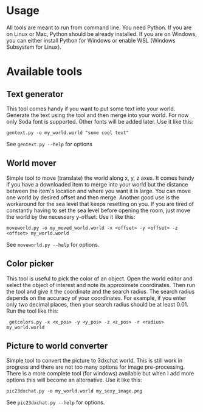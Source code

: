 # Usage

All tools are meant to run from command line. You need Python. If you are on Linux or Mac,
Python should be already installed. If you are on Windows, you can either install Python
for Windows or enable WSL (Windows Subsystem for Linux).

# Available tools

## Text generator

This tool comes handy if you want to put some text into your world. Generate the text
using the tool and then merge into your world. For now only Soda font is supported.
Other fonts will be added later. Use it like this:

```
gentext.py -o my_world.world "some cool text"
```

See `gentext.py --help` for options

## World mover

Simple tool to move (translate) the world along x, y, z axes. It comes handy if you
have a downloaded item to merge into your world but the distance between the
item's location and where you want it is large. You can move one world by desired
offset and then merge. Another good use is the workaround for the sea level that
keeps resetting on you. If you are tired of constantly having to set the sea level
before opening the room, just move the world by the necessary y-offset.
Use it like this:


```
moveworld.py -o my_moved_world.world -x <offset> -y <offset> -z <offset> my_world.world
```

See `moveworld.py --help` for options.

## Color picker

This tool is useful to pick the color of an object. Open the world editor and select
the object of interest and note its approximate coordinates. Then run the tool and give
it the coordinate and the search radius. The search radius depends on the accuracy of
your coordinates. For example, if you enter only two decimal places, then your
search radius should be at least 0.01. Run the tool like this:

```
 getcolors.py -x <x_pos> -y <y_pos> -z <z_pos> -r <radius> my_world.world
```

## Picture to world converter

Simple tool to convert the picture to 3dxchat world. This is still work in progress
and there are not too many options for image pre-processing. There is a more complete
tool (for windows) available but when I add more options this will become an alternative.
Use it like this:

```
pic23dxchat.py -o my_world.world my_sexy_image.png
```

See `pic23dxchat.py --help` for options.
